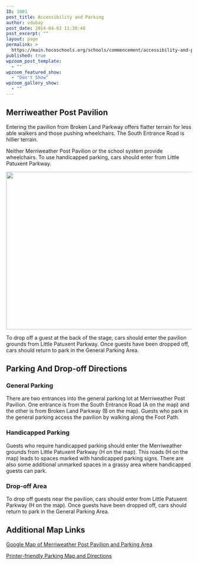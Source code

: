 ```yaml
---
ID: 1001
post_title: Accessibility and Parking
author: vdubay
post_date: 2014-04-03 11:38:48
post_excerpt: ""
layout: page
permalink: >
  https://main.hocoschools.org/schools/commencement/accessibility-and-parking/
published: true
wpzoom_post_template:
  - ""
wpzoom_featured_show:
  - "Don't Show"
wpzoom_gallery_show:
  - ""
---
```

<h2>Merriweather Post Pavilion</h2>

<p>Entering the pavilion from Broken Land Parkway offers flatter terrain for less able walkers and those pushing wheelchairs. The South Entrance Road is hillier terrain.</p>

<p>Neither Merriweather Post Pavilion or the school system provide wheelchairs. To use handicapped parking, cars should enter from Little Patuxent Parkway.</p>

<img src="/f/schools/commencement/parking.jpg" alt="" width="525" height="426" border="0" />

<p>To drop off a guest at the back of the stage, cars should enter the pavilion grounds from Little Patuxent Parkway. Once guests have been dropped off, cars should return to park in the General Parking Area.</p>

<h2>Parking And Drop-off Directions</h2>

<h3>General Parking</h3>

<p>There are two entrances into the general parking lot at Merriweather Post Pavilion. One entrance is from the South Entrance Road (A on the map) and the other is from Broken Land Parkway (B on the map). Guests who park in the general parking access the pavilion by walking along the Foot Path.</p>

<h3>Handicapped Parking</h3>

<p>Guests who require handicapped parking should enter the Merriweather grounds from Little Patuxent Parkway (H on the map). This roads (H on the map) leads to spaces marked with handicapped parking signs. There are also some additional unmarked spaces in a grassy area where handicapped guests can park.</p>

<h3>Drop-off Area</h3>

<p>To drop off guests near the pavilion, cars should enter from Little Patuxent Parkway (H on the map). Once guests have been dropped off, cars should return to park in the General Parking Area.</p>

<h2>Additional Map Links</h2>

<p><a href="http://maps.google.com/maps?hl=en&amp;sugexp=cfis&amp;gs_nf=1&amp;cp=13&amp;gs_id=2c&amp;xhr=t&amp;safe=active&amp;bav=on.2,or.r_gc.r_pw.r_qf.,cf.osb&amp;biw=939&amp;bih=919&amp;q=10475+little+patuxent+pkwy+columbia+md&amp;um=1&amp;ie=UTF-8&amp;hq=&amp;hnear=0x89b7dfa48f0df595:0x3d279b6a93f2e8ba,10475+Little+Patuxent+Pkwy,+Columbia,+MD+21044&amp;gl=us&amp;ei=pNF5T82iK6nz0gHcxIyrDQ&amp;sa=X&amp;oi=geocode_result&amp;ct=title&amp;resnum=1&amp;sqi=2&amp;ved=0CB4Q8gEwAA" target="_blank">Google Map of Merriweather Post Pavilion and Parking Area</a></p>

<p><a href="/f/schools/commencement/map_directions.pdf">Printer-friendly Parking Map and Directions</a></p>